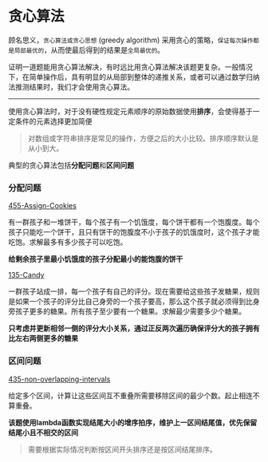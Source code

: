 # 贪心算法

顾名思义，`贪心算法或贪心思想` (greedy algorithm) 采用贪心的策略，`保证每次操作都是局部最优的`，从而使最后得到的结果是`全局最优的`。

证明一道题能用贪心算法解决，有时远比用贪心算法解决该题更复杂。一般情况下，在简单操作后，具有明显的从局部到整体的递推关系，或者可以通过数学归纳法推测结果时，我们才会使用贪心算法。

---

使用贪心算法时，对于没有硬性规定元素顺序的原始数据使用**排序**，会使得基于一定条件的元素选择更加简便

>  对数组或字符串排序是常见的操作，方便之后的大小比较。排序顺序默认是从小到大。

典型的贪心算法包括**分配问题**和**区间问题**

### 分配问题

[455-Assign-Cookies](../Greedy-455-Assign-Cookies.md)

有一群孩子和一堆饼干，每个孩子有一个饥饿度，每个饼干都有一个饱腹度。每个孩子只能吃一个饼干，且只有饼干的饱腹度不小于孩子的饥饿度时，这个孩子才能吃饱。求解最多有多少孩子可以吃饱。

**给剩余孩子里最小饥饿度的孩子分配最小的能饱腹的饼干**

[135-Candy](../Greedy-135-Candy.md)

一群孩子站成一排，每一个孩子有自己的评分。现在需要给这些孩子发糖果，规则是如果一个孩子的评分比自己身旁的一个孩子要高，那么这个孩子就必须得到比身旁孩子更多的糖果。所有孩子至少要有一个糖果。求解最少需要多少个糖果。

**只考虑并更新相邻一侧的评分大小关系，通过正反两次遍历确保评分大的孩子拥有比左右两侧更多的糖果**

### 区间问题

[435-non-overlapping-intervals](../Greedy-435-non-overlapping-intervals.md)

给定多个区间，计算让这些区间互不重叠所需要移除区间的最少个数。起止相连不算重叠。

**该题使用lambda函数实现结尾大小的增序拍序，维护上一区间结尾值，优先保留结尾小且不相交的区间**

> 需要根据实际情况判断按区间开头排序还是按区间结尾排序。

